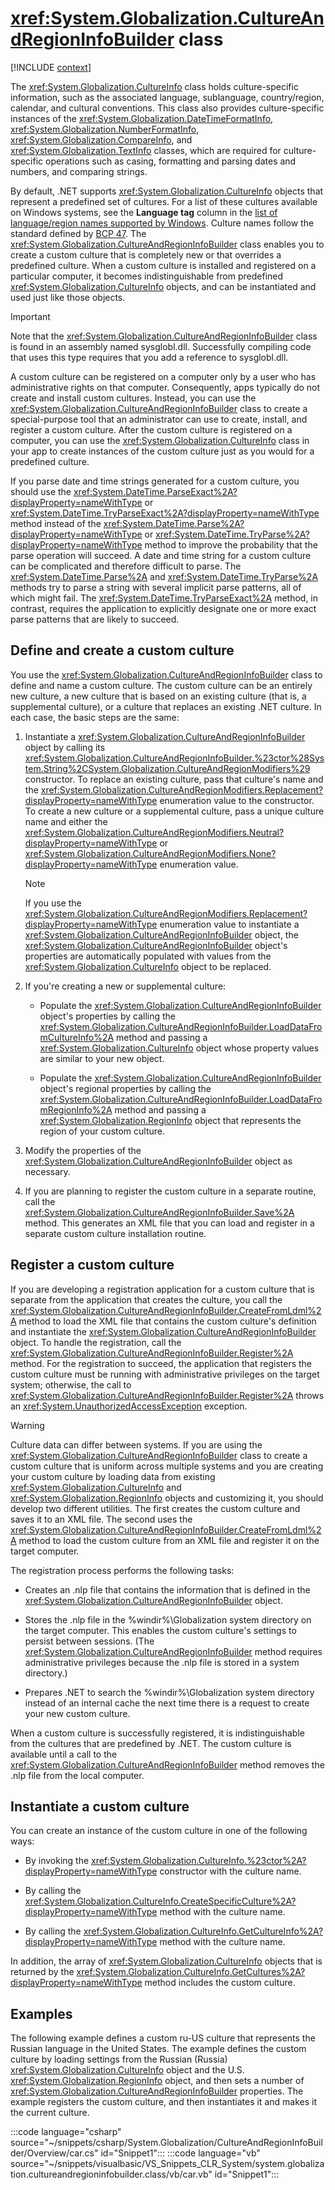 # <xref:System.Globalization.CultureAndRegionInfoBuilder> class

[!INCLUDE [context](includes/context.md)]

The <xref:System.Globalization.CultureInfo> class holds culture-specific information, such as the associated language, sublanguage, country/region, calendar, and cultural conventions. This class also provides culture-specific instances of the <xref:System.Globalization.DateTimeFormatInfo>, <xref:System.Globalization.NumberFormatInfo>, <xref:System.Globalization.CompareInfo>, and <xref:System.Globalization.TextInfo> classes, which are required for culture-specific operations such as casing, formatting and parsing dates and numbers, and comparing strings.

By default, .NET supports <xref:System.Globalization.CultureInfo> objects that represent a predefined set of cultures. For a list of these cultures available on Windows systems, see the **Language tag** column in the [list of language/region names supported by Windows](https://docs.microsoft.com/openspecs/windows_protocols/ms-lcid/a9eac961-e77d-41a6-90a5-ce1a8b0cdb9c). Culture names follow the standard defined by [BCP 47](https://tools.ietf.org/html/bcp47). The <xref:System.Globalization.CultureAndRegionInfoBuilder> class enables you to create a custom culture that is completely new or that overrides a predefined culture. When a custom culture is installed and registered on a particular computer, it becomes indistinguishable from predefined <xref:System.Globalization.CultureInfo> objects, and can be instantiated and used just like those objects.

> [!IMPORTANT]
> Note that the <xref:System.Globalization.CultureAndRegionInfoBuilder> class is found in an assembly named sysglobl.dll. Successfully compiling code that uses this type requires that you add a reference to sysglobl.dll.

A custom culture can be registered on a computer only by a user who has administrative rights on that computer. Consequently, apps typically do not create and install custom cultures. Instead, you can use the <xref:System.Globalization.CultureAndRegionInfoBuilder> class to create a special-purpose tool that an administrator can use to create, install, and register a custom culture. After the custom culture is registered on a computer, you can use the <xref:System.Globalization.CultureInfo> class in your app to create instances of the custom culture just as you would for a predefined culture.

If you parse date and time strings generated for a custom culture, you should use the <xref:System.DateTime.ParseExact%2A?displayProperty=nameWithType> or <xref:System.DateTime.TryParseExact%2A?displayProperty=nameWithType> method instead of the <xref:System.DateTime.Parse%2A?displayProperty=nameWithType> or <xref:System.DateTime.TryParse%2A?displayProperty=nameWithType> method to improve the probability that the parse operation will succeed. A date and time string for a custom culture can be complicated and therefore difficult to parse. The <xref:System.DateTime.Parse%2A> and <xref:System.DateTime.TryParse%2A> methods try to parse a string with several implicit parse patterns, all of which might fail. The <xref:System.DateTime.TryParseExact%2A> method, in contrast, requires the application to explicitly designate one or more exact parse patterns that are likely to succeed.

## Define and create a custom culture

You use the <xref:System.Globalization.CultureAndRegionInfoBuilder> class to define and name a custom culture. The custom culture can be an entirely new culture, a new culture that is based on an existing culture (that is, a supplemental culture), or a culture that replaces an existing .NET culture. In each case, the basic steps are the same:

1. Instantiate a <xref:System.Globalization.CultureAndRegionInfoBuilder> object by calling its <xref:System.Globalization.CultureAndRegionInfoBuilder.%23ctor%28System.String%2CSystem.Globalization.CultureAndRegionModifiers%29> constructor. To replace an existing culture, pass that culture's name and the <xref:System.Globalization.CultureAndRegionModifiers.Replacement?displayProperty=nameWithType> enumeration value to the constructor. To create a new culture or a supplemental culture, pass a unique culture name and either the <xref:System.Globalization.CultureAndRegionModifiers.Neutral?displayProperty=nameWithType> or <xref:System.Globalization.CultureAndRegionModifiers.None?displayProperty=nameWithType> enumeration value.

   > [!NOTE]
   > If you use the <xref:System.Globalization.CultureAndRegionModifiers.Replacement?displayProperty=nameWithType> enumeration value to instantiate a <xref:System.Globalization.CultureAndRegionInfoBuilder> object, the <xref:System.Globalization.CultureAndRegionInfoBuilder> object's properties are automatically populated with values from the <xref:System.Globalization.CultureInfo> object to be replaced.

2. If you're creating a new or supplemental culture:

   - Populate the <xref:System.Globalization.CultureAndRegionInfoBuilder> object's properties by calling the <xref:System.Globalization.CultureAndRegionInfoBuilder.LoadDataFromCultureInfo%2A> method and passing a <xref:System.Globalization.CultureInfo> object whose property values are similar to your new object.

   - Populate the <xref:System.Globalization.CultureAndRegionInfoBuilder> object's regional properties by calling the <xref:System.Globalization.CultureAndRegionInfoBuilder.LoadDataFromRegionInfo%2A> method and passing a <xref:System.Globalization.RegionInfo> object that represents the region of your custom culture.

3. Modify the properties of the <xref:System.Globalization.CultureAndRegionInfoBuilder> object as necessary.

4. If you are planning to register the custom culture in a separate routine, call the <xref:System.Globalization.CultureAndRegionInfoBuilder.Save%2A> method. This generates an XML file that you can load and register in a separate custom culture installation routine.

## Register a custom culture

If you are developing a registration application for a custom culture that is separate from the application that creates the culture, you call the <xref:System.Globalization.CultureAndRegionInfoBuilder.CreateFromLdml%2A> method to load the XML file that contains the custom culture's definition and instantiate the <xref:System.Globalization.CultureAndRegionInfoBuilder> object. To handle the registration, call the <xref:System.Globalization.CultureAndRegionInfoBuilder.Register%2A> method. For the registration to succeed, the application that registers the custom culture must be running with administrative privileges on the target system; otherwise, the call to <xref:System.Globalization.CultureAndRegionInfoBuilder.Register%2A> throws an <xref:System.UnauthorizedAccessException> exception.

> [!WARNING]
> Culture data can differ between systems. If you are using the <xref:System.Globalization.CultureAndRegionInfoBuilder> class to create a custom culture that is uniform across multiple systems and you are creating your custom culture by loading data from existing <xref:System.Globalization.CultureInfo> and <xref:System.Globalization.RegionInfo> objects and customizing it, you should develop two different utilities. The first creates the custom culture and saves it to an XML file. The second uses the <xref:System.Globalization.CultureAndRegionInfoBuilder.CreateFromLdml%2A> method to load the custom culture from an XML file and register it on the target computer.

The registration process performs the following tasks:

- Creates an .nlp file that contains the information that is defined in the <xref:System.Globalization.CultureAndRegionInfoBuilder> object.

- Stores the .nlp file in the %windir%\Globalization system directory on the target computer. This enables the custom culture's settings to persist between sessions. (The <xref:System.Globalization.CultureAndRegionInfoBuilder> method requires administrative privileges because the .nlp file is stored in a system directory.)

- Prepares .NET to search the %windir%\Globalization system directory instead of an internal cache the next time there is a request to create your new custom culture.

When a custom culture is successfully registered, it is indistinguishable from the cultures that are predefined by .NET. The custom culture is available until a call to the <xref:System.Globalization.CultureAndRegionInfoBuilder> method removes the .nlp file from the local computer.

## Instantiate a custom culture

You can create an instance of the custom culture in one of the following ways:

- By invoking the <xref:System.Globalization.CultureInfo.%23ctor%2A?displayProperty=nameWithType> constructor with the culture name.

- By calling the <xref:System.Globalization.CultureInfo.CreateSpecificCulture%2A?displayProperty=nameWithType> method with the culture name.

- By calling the <xref:System.Globalization.CultureInfo.GetCultureInfo%2A?displayProperty=nameWithType> method with the culture name.

In addition, the array of <xref:System.Globalization.CultureInfo> objects that is returned by the <xref:System.Globalization.CultureInfo.GetCultures%2A?displayProperty=nameWithType> method includes the custom culture.

## Examples

The following example defines a custom ru-US culture that represents the Russian language in the United States. The example defines the custom culture by loading settings from the Russian (Russia) <xref:System.Globalization.CultureInfo> object and the U.S. <xref:System.Globalization.RegionInfo> object, and then sets a number of <xref:System.Globalization.CultureAndRegionInfoBuilder> properties. The example registers the custom culture, and then instantiates it and makes it the current culture.

:::code language="csharp" source="~/snippets/csharp/System.Globalization/CultureAndRegionInfoBuilder/Overview/car.cs" id="Snippet1":::
:::code language="vb" source="~/snippets/visualbasic/VS_Snippets_CLR_System/system.globalization.cultureandregioninfobuilder.class/vb/car.vb" id="Snippet1":::

